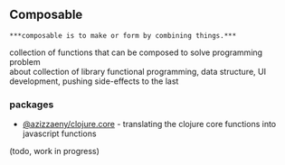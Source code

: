 ## Composable  
    ***composable is to make or form by combining things.***  
collection of functions that can be composed to solve programming problem  
about collection of library functional programming, data structure, UI development, pushing side-effects to the last  



### packages

- [@azizzaeny/clojure.core](./packages/clojure.core/readme.md)  - translating the clojure core functions into javascript functions

(todo, work in progress)  
